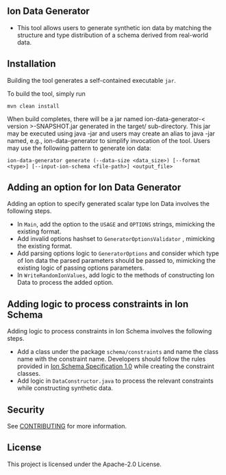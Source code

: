 ## Ion Data Generator
* This tool allows users to generate synthetic ion data by matching the structure and type distribution of a schema derived from real-world data.

## Installation

Building the tool generates a self-contained executable `jar`.

To build the tool, simply run

```
mvn clean install
```

When build completes, there will be a jar named ion-data-generator-< version >-SNAPSHOT.jar generated in the target/ sub-directory. This jar may be executed using java -jar <path-to-jar>  and users may create an alias to java -jar <path-to-jar> named, e.g., ion-data-generator to simplify invocation of the tool.
Users may use the following pattern to generate ion data:
```
ion-data-generator generate (--data-size <data_size>) [--format <type>] [--input-ion-schema <file-path>] <output_file>
```

## Adding an option for Ion Data Generator

Adding an option to specify generated scalar type Ion Data involves the following steps.
* In `Main`, add the option to the `USAGE` and `OPTIONS` strings, mimicking the existing format.
* Add invalid options hashset to `GeneratorOptionsValidator` , mimicking the existing format.
* Add parsing options logic to `GeneratorOptions` and consider which type of Ion data the parsed parameters should be passed to,
  mimicking the existing logic of passing options parameters.
* In `WriteRandomIonValues`, add logic to the methods of constructing Ion Data to process the added option.

## Adding logic to process constraints in Ion Schema

Adding logic to process constraints in Ion Schema involves the following steps.
* Add a class under the package `schema/constraints` and name the class name with the constraint name. Developers should follow the rules provided in [Ion Schema Specification 1.0](https://amzn.github.io/ion-schema/docs/spec.html) while creating the constraint classes.
* Add logic in `DataConstructor.java` to process the relevant constraints while constructing synthetic data.


## Security

See [CONTRIBUTING](CONTRIBUTING.md#security-issue-notifications) for more information.

## License

This project is licensed under the Apache-2.0 License.


